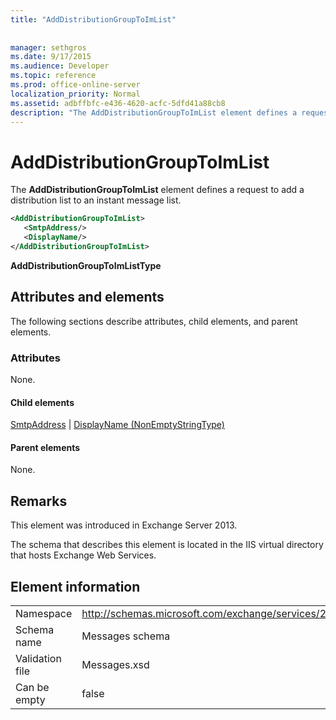 ```yaml
---
title: "AddDistributionGroupToImList"
 
 
manager: sethgros
ms.date: 9/17/2015
ms.audience: Developer
ms.topic: reference
ms.prod: office-online-server
localization_priority: Normal
ms.assetid: adbffbfc-e436-4620-acfc-5dfd41a88cb8
description: "The AddDistributionGroupToImList element defines a request to add a distribution list to an instant message list."
---
```


# AddDistributionGroupToImList

The **AddDistributionGroupToImList** element defines a request to add a distribution list to an instant message list. 
  
```XML
<AddDistributionGroupToImList>
   <SmtpAddress/>
   <DisplayName/>
</AddDistributionGroupToImList>
```

 **AddDistributionGroupToImListType**
## Attributes and elements

The following sections describe attributes, child elements, and parent elements.
  
### Attributes

None.
  
#### Child elements

[SmtpAddress](smtpaddress.md) | [DisplayName (NonEmptyStringType)](displayname-nonemptystringtype.md)
  
#### Parent elements

None.
  
## Remarks

This element was introduced in Exchange Server 2013.
  
The schema that describes this element is located in the IIS virtual directory that hosts Exchange Web Services.
  
## Element information

|||
|:-----|:-----|
|Namespace  <br/> |http://schemas.microsoft.com/exchange/services/2006/messages  <br/> |
|Schema name  <br/> |Messages schema  <br/> |
|Validation file  <br/> |Messages.xsd  <br/> |
|Can be empty  <br/> |false  <br/> |
   

